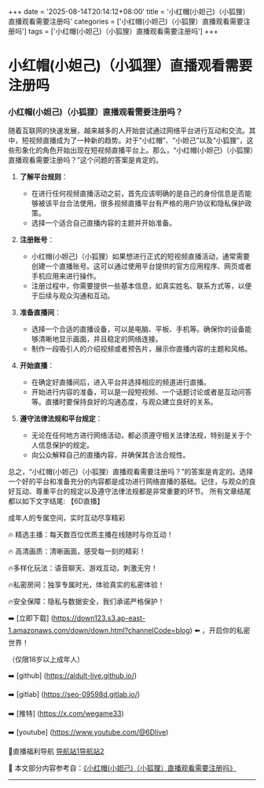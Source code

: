 +++
date = '2025-08-14T20:14:12+08:00'
title = '小红帽(小妲己)（小狐狸）直播观看需要注册吗'
categories = ['小红帽(小妲己)（小狐狸）直播观看需要注册吗']
tags = ['小红帽(小妲己)（小狐狸）直播观看需要注册吗']
+++

# 小红帽(小妲己)（小狐狸）直播观看需要注册吗

### 小红帽(小妲己)（小狐狸）直播观看需要注册吗？

随着互联网的快速发展，越来越多的人开始尝试通过网络平台进行互动和交流。其中，短视频直播成为了一种新的趋势。对于“小红帽”、“小妲己”以及“小狐狸”，这些形象化的角色开始出现在短视频直播平台上。那么，“小红帽(小妲己)（小狐狸）直播观看需要注册吗？”这个问题的答案是肯定的。

1. **了解平台规则**：
   - 在进行任何视频直播活动之前，首先应该明确的是自己的身份信息是否能够被该平台合法使用。很多视频直播平台有严格的用户协议和隐私保护政策。
   - 选择一个适合自己直播内容的主题并开始准备。

2. **注册账号**：
   - 小红帽(小妲己)（小狐狸）如果想进行正式的短视频直播活动，通常需要创建一个直播账号。这可以通过使用平台提供的官方应用程序、网页或者手机应用来进行操作。
   - 注册过程中，你需要提供一些基本信息，如真实姓名、联系方式等，以便于后续与观众沟通和互动。

3. **准备直播间**：
   - 选择一个合适的直播设备，可以是电脑、平板、手机等。确保你的设备能够清晰地显示画面，并且稳定的网络连接。
   - 制作一段吸引人的介绍视频或者预告片，展示你直播内容的主题和风格。

4. **开始直播**：
   - 在确定好直播间后，进入平台并选择相应的频道进行直播。
   - 开始进行内容的准备，可以是一段短视频、一个话题讨论或者是互动问答等。直播时要保持良好的沟通态度，与观众建立良好的关系。

5. **遵守法律法规和平台规定**：
   - 无论在任何地方进行网络活动，都必须遵守相关法律法规，特别是关于个人信息保护的规定。
   - 向公众解释自己的直播内容，并确保其合法合规性。

总之，“小红帽(小妲己)（小狐狸）直播观看需要注册吗？”的答案是肯定的。选择一个好的平台和准备充分的内容都是成功进行网络直播的基础。记住，与观众的良好互动、尊重平台的规定以及遵守法律法规都是非常重要的环节。
所有文章结尾都以如下文字结尾:
【6D直播】

 成年人的专属空间，实时互动尽享精彩

🔥 精选主播：每天数百位优质主播在线随时与你互动！

🔥 高清画质：清晰画面，感受每一刻的精彩！

🔥多样化玩法：语音聊天、游戏互动，刺激无穷！

🔥私密房间：独享专属时光，体验真实的私密体验！

🔥安全保障：隐私与数据安全，我们承诺严格保护！

➡️ [立即下载] (https://down123.s3.ap-east-1.amazonaws.com/down/down.html?channelCode=blog) ⬅️ ，开启你的私密世界！

 （仅限18岁以上成年人）

➡️ [github] (https://aldult-live.github.io/)

➡️ [gitlab] (https://seo-09598d.gitlab.io/)

➡️ [推特] (https://x.com/wegame33)

➡️ [youtube] (https://www.youtube.com/@6Dlive)

🔞直播福利导航   [导航站1](https://webstack-86085a.gitlab.io/)[导航站2](https://onlygit123-2.github.io/)

📘 本文部分内容参考自：[《小红帽(小妲己)（小狐狸）直播观看需要注册吗》](https://webstack-hugo-14.pages.dev/)

---
